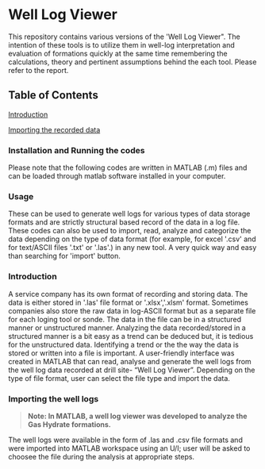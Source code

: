 # Well Log Viewer 
This repository contains various versions of the 'Well Log Viewer".  The intention of these tools is to utilize them in well-log interpretation and evaluation of formations quickly at the same time remembering the calculations, theory and pertinent assumptions behind the each tool. Please refer to the report.
## Table of Contents
[Introduction](#Introduction)

[Importing the recorded data](#Importing-the-recorded-Data)

### Installation and Running the codes
Please note that the following codes are written in MATLAB (.m) files and can be loaded through matlab software installed in your computer.
### Usage
These can be used to generate well logs for various types of data storage formats and are strictly structural based record of the data in a log file. These codes can also be used to import, read, analyze and categorize the data depending on the type of data format (for example, for excel '.csv' and for text/ASCII files '.txt' or '.las'.) in any new tool. A very quick way and easy than searching for 'import' button.
### Introduction
A service company has its own format of recording and storing data. The data is either stored in '.las' file format or '.xlsx','.xlsm' format. Sometimes companies also store the raw data in log-ASCII format but as a separate file for each loging tool or sonde. The data in the file can be in a structured manner or unstructured manner. Analyzing the data recorded/stored in a structured manner is a bit easy as a trend can be deduced but, it is tedious for the unstructured data. Identifying a trend or the the way the data is stored or written into a file is important. 
A user-friendly interface was created in MATLAB that can read, analyse and generate the well logs from the well log data recorded at drill site- “Well Log Viewer”. Depending on the type of file format, user can select the file type and import the data.
### Importing the well logs

> **Note: In MATLAB, a well log viewer was developed to analyze the Gas Hydrate formations.**

The well logs were available in the form of .las and .csv file formats and were imported into MATLAB workspace using an U/I; user will be asked to choosee the file during the analysis at appropriate steps.  
